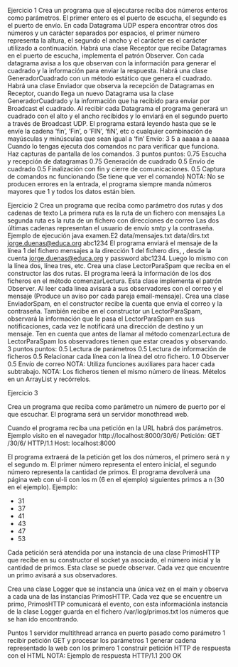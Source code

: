 Ejercicio 1
Crea un programa que al ejecutarse reciba dos números enteros como parámetros. El primer entero es el puerto de escucha, el segundo es el puerto de envío.
En cada Datagrama UDP espera encontrar otros dos números y un carácter separados por espacios, el primer número representa la altura, el segundo el ancho y el carácter es el carácter utilizado a continuación. 
Habrá una clase Receptor que recibe Datagramas en el puerto de escucha, implementa el patrón Observer. Con cada datagrama avisa a los que observan con la información para generar el cuadrado y la información para enviar la respuesta.
Habrá una clase GeneradorCuadrado con un método estático que genera el cuadrado.
Habrá una clase Enviador que observa la recepción de Datagramas en Receptor, cuando llega un nuevo Datagrama usa la clase GeneradorCuadrado y la información que ha recibido para enviar por Broadcast el cuadrado.
Al recibir cada Datagrama el programa generará un cuadrado con el alto y el ancho recibidos y lo enviará en el segundo puerto a través de Broadcast UDP.
El programa estará leyendo hasta que se le envíe la cadena ‘fin’, ‘Fin’, o ‘FIN’, ‘fiN’, etc o cualquier combinación de mayúsculas y minúsculas que sean igual a ‘fin’ Envío:
3 5 a
aaaaa a   a aaaaa
Cuando lo tengas ejecuta dos comandos nc para verificar que funciona. Haz capturas de pantalla de los comandos.
3 puntos puntos:
0.75 Escucha y recepción de datagramas
0.75 Generación de cuadrado
0.5 Envío de cuadrado
0.5 Finalización con fin y cierre de comunicaciones.
0.5 Captura de comandos nc funcionando (Se tiene que ver el comando)
NOTA: No se producen errores en la entrada, el programa siempre manda números mayores que 1 y todos los datos están bien.

Ejercicio 2
Crea un programa que reciba como parámetro dos rutas y dos cadenas de texto
La primera ruta es la ruta de un fichero con mensajes
La segunda ruta es la ruta de un fichero con direcciones de correo
Las dos últimas cadenas representan el usuario de envío smtp y la contraseña. Ejemplo de ejecución
java examen.E2 data/mensajes.txt data/dirs.txt jorge.duenas@educa.org abc1234
El programa enviará el mensaje de la línea 1 del fichero mensajes a la dirección 1 del fichero dirs, , desde la cuenta jorge.duenas@educa.org y password abc1234.
Luego lo mismo con la línea dos, línea tres, etc. 
Crea una clase LectorParaSpam que reciba en el constructor las dos rutas. El programa leerá la información de los dos ficheros en el método comenzarLectura. Esta clase implementa el patrón Observer. Al leer cada línea avisará a sus observadores con el correo y el mensaje (Produce un aviso por cada pareja email-mensaje).
Crea una clase EnviadorSpam, en el constructor recibe la cuenta que envía el correo y la contraseña. También recibe en el constructor un LectorParaSpam, observará la información que le pasa el LectorParaSpam en sus notificaciones, cada vez le notificará una dirección de destino y un mensaje.
Ten en cuenta que antes de llamar al método comenzarLectura de LectorParaSpam los observadores tienen que estar creados y observando.
3 puntos puntos:
0.5 Lectura de parámetros
0.5 Lectura de información de ficheros
0.5 Relacionar cada línea con la línea del otro fichero.
1.0 Observer
0.5 Envío de correo
NOTA: Utiliza funciones auxiliares para hacer cada subtrabajo.
NOTA: Los ficheros tienen el mismo número de líneas. Mételos en un ArrayList y recórrelos.



Ejercicio 3

Crea un programa que reciba como parámetro un número de puerto por el que escuchar.
El programa será un servidor monothread web.

Cuando el programa reciba una petición en la URL habrá dos parámetros. Ejemplo visito en el navegador http://localhost:8000/30/6/ Petición:
GET /30/6/ HTTP/1.1
Host: localhost:8000

El programa extraerá de la petición get los dos números, el primero será n y el segundo m.
El primer número representa el entero inicial, el segundo número representa la cantidad de primos.
El programa devolverá una página web con ul-li con los m (6 en el ejemplo) siguientes primos a n (30 en el ejemplo).
Ejemplo:
<ul>
<li>31</li> <li>37</li> <li>41</li> <li>43</li> <li>47</li>
<li>53</li> </ul>

Cada petición será atendida por una instancia de una clase PrimosHTTP que recibe en su constructor el socket ya asociado, el número inicial y la cantidad de primos. Esta clase se puede observar. Cada vez que encuentre un primo avisará a sus observadores.

Crea una clase Logger que se instancia una única vez en el main y observa a cada una de las instancias PrimosHTTP. Cada vez que se encuentre un primo, PrimosHTTP comunicará el evento, con esta informaciónla instancia de la clase Logger guarda en el fichero /var/log/primos.txt los números que se han ido encontrando.


Puntos
1 servidor multithread arranca en puerto pasado como parámetro
1 recibir petición GET y procesar los parámetros
1 generar cadena representado la web con los primero
1 construir petición HTTP de respuesta con el HTML
NOTA: Ejemplo de respuesta HTTP/1.1 200 OK
